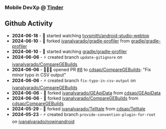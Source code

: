 ### Mobile DevXp @ [Tinder](https://medium.com/tinder)

## Github Activity
- **2024-06-18** - 👀 started watching [tyvsmith/android-studio-webtop](https://github.com/tyvsmith/android-studio-webtop)
- **2024-06-10** - 🔱 forked [ivanalvarado/gradle-profiler](https://github.com/ivanalvarado/gradle-profiler) from [gradle/gradle-profiler](https://github.com/gradle/gradle-profiler)
- **2024-06-10** - 👀 started watching [gradle/gradle-profiler](https://github.com/gradle/gradle-profiler)
- **2024-06-06** - ⚡️ created branch `update-gitignore` on [ivanalvarado/CompareGEBuilds](https://github.com/ivanalvarado/CompareGEBuilds)
- **2024-06-06** - 🧑🏻‍💻 opened PR [#8](https://github.com/cdsap/CompareGEBuilds/pull/8) to [cdsap/CompareGEBuilds](https://github.com/cdsap/CompareGEBuilds): "Fix minor typo in CSV output"
- **2024-06-06** - ⚡️ created branch `fix-typo-in-csv-output` on [ivanalvarado/CompareGEBuilds](https://github.com/ivanalvarado/CompareGEBuilds)
- **2024-06-06** - 🔱 forked [ivanalvarado/GEApiData](https://github.com/ivanalvarado/GEApiData) from [cdsap/GEApiData](https://github.com/cdsap/GEApiData)
- **2024-06-06** - 🔱 forked [ivanalvarado/CompareGEBuilds](https://github.com/ivanalvarado/CompareGEBuilds) from [cdsap/CompareGEBuilds](https://github.com/cdsap/CompareGEBuilds)
- **2024-05-29** - 🔱 forked [ivanalvarado/Telltale](https://github.com/ivanalvarado/Telltale) from [cdsap/Telltale](https://github.com/cdsap/Telltale)
- **2024-05-23** - ⚡️ created branch `provide-convention-plugin-for-root` on [ivanalvarado/nowinandroid](https://github.com/ivanalvarado/nowinandroid)